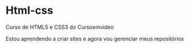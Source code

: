 # Html-css
 Curso de HTML5 e CSS3 do Cursoemvideo

 Estou aprendendo  a criar sites e agora vou gerenciar meus repositórios
